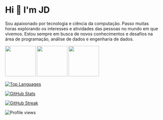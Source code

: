 # **Hi 👋 I'm JD**

Sou apaixonado por tecnologia e ciência da computação. Passo muitas horas explorando os interesses e atividades das pessoas no mundo em que vivemos. Estou sempre em busca de novos conhecimentos e desafios na área de programação, análise de dados e engenharia de dados.


<img height="100em" src="https://github-readme-stats.vercel.app/api/top-langs/?username=git1hub2&layout=compact&langs_count=7&theme=dracula"/> <img height="100em" src="https://github-readme-stats.vercel.app/api?username=git1hub2&show_icons=true&theme=dracula&include_all_commits=true&count_private=true"/> <img height="100em" src="https://github-readme-streak-stats.herokuapp.com/?user=git1hub2&show_icons=true&theme=dracula&include_all_commits=true&count_private=true"/>


[![Top Languages](https://github-readme-stats.vercel.app/api/top-langs/?username=git1hub2&layout=compact&langs_count=7&theme=dracula)](https://github.com/git1hub2)

[![GitHub Stats](https://github-readme-stats.vercel.app/api?username=git1hub2&show_icons=true&theme=dracula&include_all_commits=true&count_private=true)](https://github.com/git1hub2)

[![GitHub Streak](https://github-readme-streak-stats.herokuapp.com/?user=git1hub2&show_icons=true&theme=dracula&include_all_commits=true&count_private=true)](https://github.com/git1hub2)



![Profile views](https://komarev.com/ghpvc/?username=Git1Hub2)
